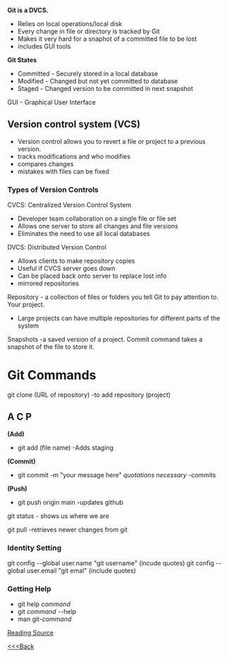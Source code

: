 **Git is a DVCS.**

* Relies on local operations/local disk
* Every change in file or directory is tracked by Git
* Makes it very hard for a snaphot of a committed file to be lost
* includes GUI tools

**Git States**

* Committed - Securely stored in a local database
* Modified - Changed but not yet committed to database
* Staged - Changed version to be committed in next snapshot

GUI - Graphical User Interface

## Version control system (VCS)  

* Version control allows you to revert a file or project to a previous version.
* tracks modifications and who modifies
* compares changes
* mistakes with files can be fixed

### Types of Version Controls

CVCS: Centralized Version Control System  

* Developer team collaboration on a single file or file set
* Allows one server to store all changes and file versions
* Eliminates the need to use all local databases

 DVCS: Distributed Version Control

* Allows clients to make repository copies
* Useful if CVCS server goes down
* Can be placed back onto server to replace lost info
* mirrored repositories

Repository - a collection of files or folders you tell Git to pay attention to. Your project.  

* Large projects can have multiple repositories for different parts of the system

Snapshots -a saved version of a project. Commit command takes a snapshot of the file to store it.

# Git Commands

git clone (URL of repository) -to add repository (project)

## A C P

  **(Add)**  
   * git add (file name) -Adds staging 
 
  **(Commit)** 
   * git commit -m "your message here" *quotations necessary* -commits
 
  **(Push)**  
   * git push origin main -updates github

git status - shows us where we are

git pull -retrieves newer changes from git

### Identity Setting
  git config --global user.name "git username" (incude quotes)
  git config --global user.email "git emal" (include quotes)

### Getting Help
 * git help _command_
 * git _command_ --help
 * man git-_command_

 [Reading Source](https://blog.udemy.com/git-tutorial-a-comprehensive-guide/)


[<<<Back](README.md)